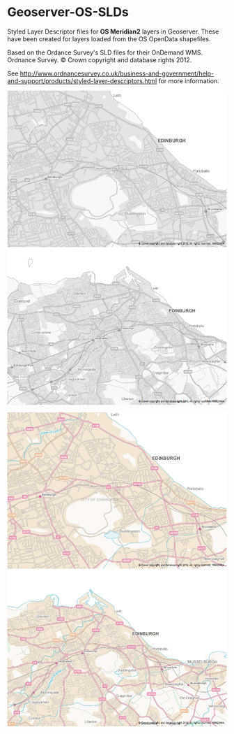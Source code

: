 Geoserver-OS-SLDs
=================

Styled Layer Descriptor files for **OS Meridian2** layers in Geoserver.
These have been created for layers loaded from the OS OpenData shapefiles.

Based on the Ordance Survey's SLD files for their OnDemand WMS.
Ordnance Survey. &#169; Crown copyright and database rights 2012.

See http://www.ordnancesurvey.co.uk/business-and-government/help-and-support/products/styled-layer-descriptors.html for more information.

![OS Meridian2 Greyscale](../images/os_meridian2_greyscale_30k.jpg)
![OS Meridian2 Greyscale](../images/os_meridian2_greyscale_60k.jpg)

![OS Meridian2 Backdrop](../images/os_meridian2_backdrop_30k.jpg)
![OS Meridian2 Backdrop](../images/os_meridian2_backdrop_60k.jpg)
